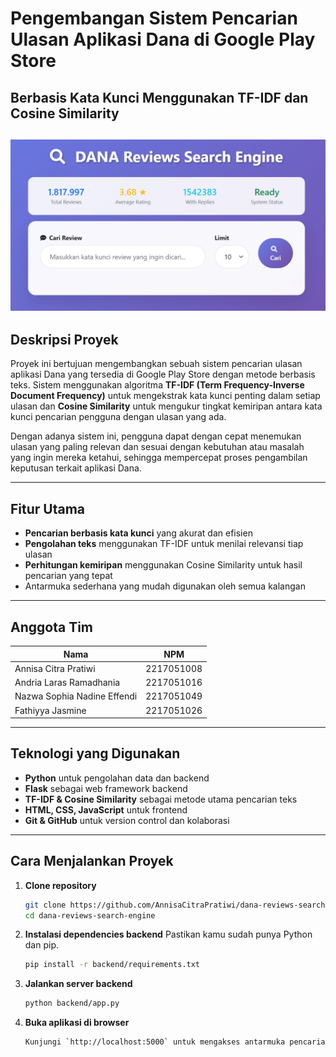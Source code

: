 # Pengembangan Sistem Pencarian Ulasan Aplikasi Dana di Google Play Store  
**Berbasis Kata Kunci Menggunakan TF-IDF dan Cosine Similarity**
---
![Preview Dana Reviewa Search Engine](preview_project.jpeg)
---
## Deskripsi Proyek

Proyek ini bertujuan mengembangkan sebuah sistem pencarian ulasan aplikasi Dana yang tersedia di Google Play Store dengan metode berbasis teks. Sistem menggunakan algoritma **TF-IDF (Term Frequency-Inverse Document Frequency)** untuk mengekstrak kata kunci penting dalam setiap ulasan dan **Cosine Similarity** untuk mengukur tingkat kemiripan antara kata kunci pencarian pengguna dengan ulasan yang ada.

Dengan adanya sistem ini, pengguna dapat dengan cepat menemukan ulasan yang paling relevan dan sesuai dengan kebutuhan atau masalah yang ingin mereka ketahui, sehingga mempercepat proses pengambilan keputusan terkait aplikasi Dana.

---

## Fitur Utama

- **Pencarian berbasis kata kunci** yang akurat dan efisien  
- **Pengolahan teks** menggunakan TF-IDF untuk menilai relevansi tiap ulasan  
- **Perhitungan kemiripan** menggunakan Cosine Similarity untuk hasil pencarian yang tepat  
- Antarmuka sederhana yang mudah digunakan oleh semua kalangan

---

## Anggota Tim

| Nama                      | NPM         
|---------------------------|-------------
| Annisa Citra Pratiwi      | 2217051008  
| Andria Laras Ramadhania   | 2217051016  
| Nazwa Sophia Nadine Effendi | 2217051049 
| Fathiyya Jasmine          | 2217051026  

---

## Teknologi yang Digunakan

- **Python** untuk pengolahan data dan backend  
- **Flask** sebagai web framework backend  
- **TF-IDF & Cosine Similarity** sebagai metode utama pencarian teks  
- **HTML, CSS, JavaScript** untuk frontend  
- **Git & GitHub** untuk version control dan kolaborasi

---

## Cara Menjalankan Proyek

1. **Clone repository**  
   ```bash
   git clone https://github.com/AnnisaCitraPratiwi/dana-reviews-search-engine.git
   cd dana-reviews-search-engine
   ````

2. **Instalasi dependencies backend**
   Pastikan kamu sudah punya Python dan pip.
   ```bash
   pip install -r backend/requirements.txt
   ````

3. **Jalankan server backend**
   ```bash
   python backend/app.py
   ````

4. **Buka aplikasi di browser**
   ```bash
   Kunjungi `http://localhost:5000` untuk mengakses antarmuka pencarian ulasan.
````
